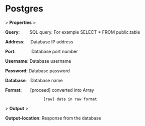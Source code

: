 # Postgres

&gt; **Properties**
&gt; 

**Query**:         SQL query. For example SELECT * FROM public.table

**Address**:      Database IP address

**Port**:             Database port number

**Username**:  Database username

**Password**:   Database password

**Database**:   Database name

**Format**:       [proceed] converted into Array

                     [raw] data in raw format

&gt; **Output**
&gt; 

**Output-location**: Response from the database